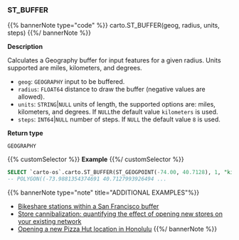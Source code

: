 ### ST_BUFFER

{{% bannerNote type="code" %}}
carto.ST_BUFFER(geog, radius, units, steps)
{{%/ bannerNote %}}

**Description**

Calculates a Geography buffer for input features for a given radius. Units supported are miles, kilometers, and degrees.

* `geog`: `GEOGRAPHY` input to be buffered.
* `radius`: `FLOAT64` distance to draw the buffer (negative values are allowed).
* `units`: `STRING`|`NULL` units of length, the supported options are: miles, kilometers, and degrees. If `NULL`the default value `kilometers` is used.
* `steps`: `INT64`|`NULL` number of steps. If `NULL` the default value `8` is used.

**Return type**

`GEOGRAPHY`

{{% customSelector %}}
**Example**
{{%/ customSelector %}}

``` sql
SELECT `carto-os`.carto.ST_BUFFER(ST_GEOGPOINT(-74.00, 40.7128), 1, "kilometers", 10);
-- POLYGON((-73.9881354374691 40.7127993926494 ...
```

{{% bannerNote type="note" title="ADDITIONAL EXAMPLES"%}}
* [Bikeshare stations within a San Francisco buffer](/analytics-toolbox-bigquery/examples/bikeshare-stations-within-a-san-francisco-buffer/)
* [Store cannibalization: quantifying the effect of opening new stores on your existing network](/analytics-toolbox-bigquery/examples/store-cannibalization/)
* [Opening a new Pizza Hut location in Honolulu](/analytics-toolbox-bigquery/examples/opening-a-new-pizza-hut-location-in-honolulu/)
{{%/ bannerNote %}}